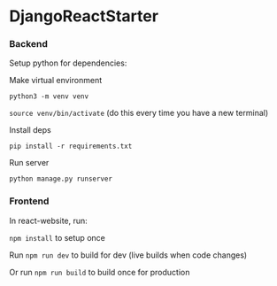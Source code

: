 # DjangoReactStarter
### Backend

Setup python for dependencies:

Make virtual environment

`python3 -m venv venv`

`source venv/bin/activate` (do this every time you have a new terminal)

Install deps

`pip install -r requirements.txt`

Run server

`python manage.py runserver`



### Frontend

In react-website, run:

`npm install` to setup once

Run `npm run dev` to build for dev (live builds when code changes)

Or run `npm run build` to build once for production
